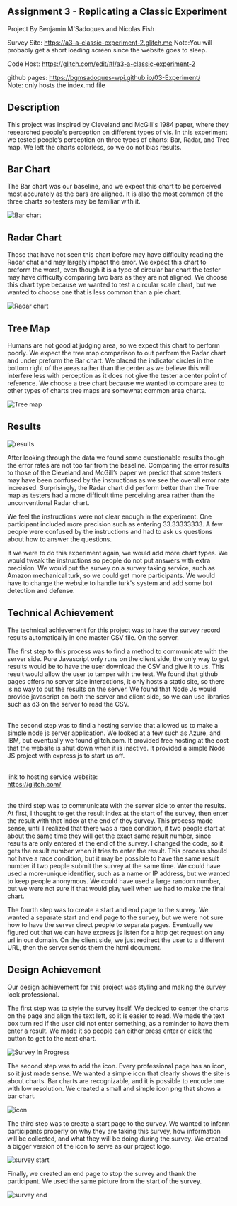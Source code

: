 Assignment 3 - Replicating a Classic Experiment
---
Project By Benjamin M'Sadoques and Nicolas Fish

Survey Site: https://a3-a-classic-experiment-2.glitch.me
Note:You will probably get a short loading screen since the website goes to sleep.<br>

Code Host: https://glitch.com/edit/#!/a3-a-classic-experiment-2

github pages: https://bgmsadoques-wpi.github.io/03-Experiment/ <br>
Note: only hosts the index.md file<br>

Description
---
This project was inspired by Cleveland and McGill's 1984 paper, where they researched people's 
perception on different types of vis. 
In this experiment we tested people’s perception on three types of charts: Bar, Radar, and Tree map.
We left the charts colorless, so we do not bias results.

Bar Chart
---
The Bar chart was our baseline, and we expect this chart to be perceived
most accurately as the bars are aligned.
It is also the most common of the three charts so testers may be familiar with it.

![Bar chart](img/BarChart.png)

Radar Chart
---
Those that have not seen this chart before may have difficulty reading the Radar chat
and may largely impact the error. We expect this chart to preform the worst,
even though it is a type of circular bar chart the tester may have difficulty
comparing two bars as they are not aligned. We choose this chart type because 
we wanted to test a circular scale chart, but we wanted to choose one that is less common 
than a pie chart. 

![Radar chart](img/RadarChart.png)

Tree Map
---
Humans are not good at judging area, so we expect this chart to perform poorly.
We expect the tree map comparison to out perform the Radar chart and under preform the Bar chart. 
We placed the indicator circles in the bottom right of the areas rather than the center as we 
believe this will interfere less with perception as it does not give the tester a center point 
of reference. We choose a tree chart because we wanted to compare area to other types of charts 
tree maps are somewhat common area charts.

![Tree map](img/TreeMap.png)


Results
---
![results](img/results.png)

After looking through the data we found some questionable results though the error rates 
are not too far from the baseline. Comparing the error results to those of the Cleveland and 
McGill’s paper we predict that some testers may have been confused by the instructions as we see 
the overall error rate increased. Surprisingly, the Radar chart did perform better than the Tree
map as testers had a more difficult time perceiving area rather than the unconventional Radar chart.

We feel the instructions were not clear enough in the experiment.
One participant included more precision such as entering 33.33333333. 
A few people were confused by the instructions and had to ask us questions about
how to answer the questions. 

If we were to do this experiment again, we would add more chart types.
We would tweak the instructions so people do not put answers with extra precision.
We would put the survey on a survey taking service, such as Amazon mechanical turk, 
so we could get more participants. We would have to change the website to handle 
turk's system and add some bot detection and defense. 

Technical Achievement
---

The technical achievement for this project was to have the survey record results automatically in one master CSV file.
On the server. 

The first step to this process was to find a method to communicate with the server side.
Pure Javascript only runs on the client side, the only way to get results would be to have the user
download the CSV and give it to us. This result would allow the user to tamper with the test.
We found that github pages offers no server side interactions, it only hosts a static site, 
so there is no way to put the results on the server. We found that Node Js would provide 
javascript on both the server and client side, so we can use libraries such as d3 on the 
server to read the CSV.<br><br>

The second step was to find a hosting service that allowed us to make a simple node js server application.
We looked at a few such as Azure, and IBM, but eventually we found glitch.com. It provided free hosting
at the cost that the website is shut down when it is inactive. It provided a simple Node JS project 
with express js to start us off. <br><br>

link to hosting service website: <br>
https://glitch.com/ <br><br>

the third step was to communicate with the server side to enter the results.
At first, I thought to get the result index at the start of the survey, 
then enter the result with that index at the end of they survey. This process made sense,
until I realized that there was a race condition, if two people start at about the same time 
they will get the exact same result number, since results are only entered at the end of the survey. 
I changed the code, so it gets the result number when it tries to enter the result.
This process should not have a race condition, but it may be possible to have the same result number 
if two people submit the survey at the same time. We could have used a more-unique identifier, 
such as a name or IP address, but we wanted to keep people anonymous. We could have used a large random number, 
but we were not sure if that would play well when we had to make the final chart.

The fourth step was to create a start and end page to the survey. We wanted a separate start and end page to the 
survey, but we were not sure how to have the server direct people to separate pages.
Eventually we figured out that we can have express js listen for a http get request on any url in our domain.
On the client side, we just redirect the user to a different URL, then the server sends them the html document.

Design Achievement
---

Our design achievement for this project was styling and making the survey look professional. 

The first step was to style the survey itself. We decided to center the charts on the page 
and align the text left, so it is easier to read. We made the text box turn red if the user did not enter
something, as a reminder to have them enter a result. We made it so people can either press enter 
or click the button to get to the next chart.

![Survey In Progress](img/surveyInProgress.png)

The second step was to add the icon. Every professional page has an icon, so it just made sense. 
We wanted a simple icon that clearly shows the site is about charts. Bar charts are recognizable, 
and it is possible to encode one with low resolution. We created a small and simple icon png
that shows a bar chart.

![icon](public/BarIcon.png)

The third step was to create a start page to the survey. We wanted to inform participants
properly on why they are taking this survey, how information will be collected, and what 
they will be doing during the survey. We created a bigger version of the icon to serve 
as our project logo.

![survey start](img/surveyStart.png)

Finally, we created an end page to stop the survey and thank the participant.
We used the same picture from the start of the survey.

![survey end](img/surveyEnd.png)

